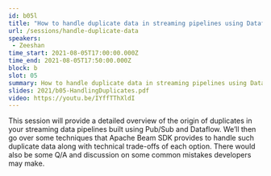 ```yaml
---
id: b05l
title: "How to handle duplicate data in streaming pipelines using Dataflow and Pub/Sub"
url: /sessions/handle-duplicate-data
speakers:
 - Zeeshan
time_start: 2021-08-05T17:00:00.000Z
time_end: 2021-08-05T17:50:00.000Z
block: b
slot: 05
summary: How to handle duplicate data in streaming pipelines using Dataflow and Pub/Sub.
slides: 2021/b05-HandlingDuplicates.pdf
video: https://youtu.be/IYffTThXldI
---
```


This session will provide a detailed overview of the origin of duplicates in your streaming data pipelines built using Pub/Sub and Dataflow. We’ll then go over some techniques that Apache Beam SDK provides to handle such duplicate data along with technical trade-offs of each option. There would also be some Q/A and discussion on some common mistakes developers may make.   
